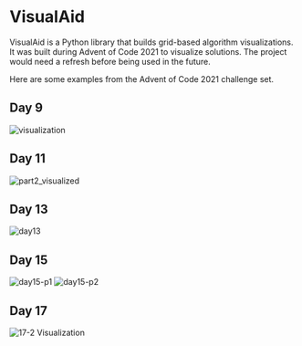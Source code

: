 # VisualAid

VisualAid is a Python library that builds grid-based algorithm visualizations. It was built during Advent of Code 2021
to visualize solutions. The project would need a refresh before being used in the future.

Here are some examples from the Advent of Code 2021 challenge set.

## Day 9
![visualization](https://github.com/ChrisBuilds/visualaid/assets/57874186/dffa61e0-0dd2-4027-9a6e-0781adda8801)

## Day 11
![part2_visualized](https://github.com/ChrisBuilds/visualaid/assets/57874186/8a4e6787-66e3-4a9d-9697-5d6a424b5f90)

## Day 13
![day13](https://github.com/ChrisBuilds/visualaid/assets/57874186/ed91c7c7-57f0-4152-b6b5-a9b5bec2e94e)

## Day 15
![day15-p1](https://github.com/ChrisBuilds/visualaid/assets/57874186/53515e49-2119-4538-ad1c-d6f0793ad8cd)
![day15-p2](https://github.com/ChrisBuilds/visualaid/assets/57874186/4d56ac9e-343e-46f7-9adb-b56ab5c35262)

## Day 17
![17-2 Visualization](https://github.com/ChrisBuilds/visualaid/assets/57874186/427715fa-e00e-44e3-8ef7-26d744f2594d)

